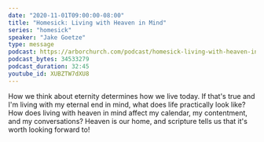 ```yaml
---
date: "2020-11-01T09:00:00-08:00"
title: "Homesick: Living with Heaven in Mind"
series: "homesick"
speaker: "Jake Goetze"
type: message
podcast: https://arborchurch.com/podcast/homesick-living-with-heaven-in-mind.m4a
podcast_bytes: 34533279
podcast_duration: 32:45
youtube_id: XUBZTW7dXU8
---
```


 How we think about eternity determines how we live today. If that's true and I'm living with my eternal end in mind, what does life practically look like?  How does living with heaven in mind affect my calendar, my contentment, and my conversations?  Heaven is our home, and scripture tells us that it's worth looking forward to! 
